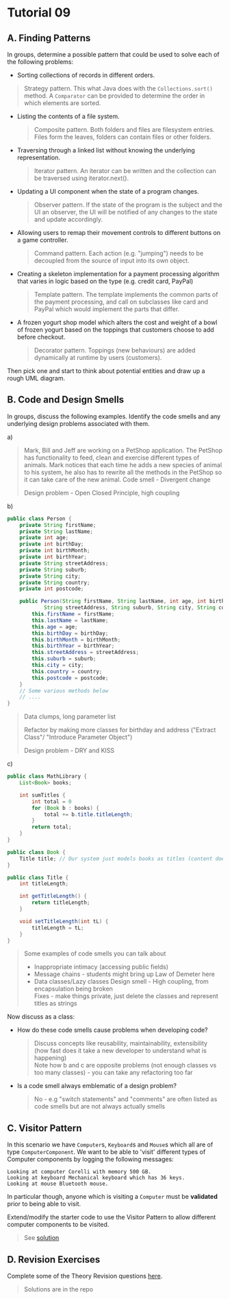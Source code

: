 # Tutorial 09
## A. Finding Patterns
In groups, determine a possible pattern that could be used to solve each of the following problems:

- Sorting collections of records in different orders.
> Strategy pattern. This what Java does with the `Collections.sort()` method. A `Comparator` can be provided to determine the order in which elements are sorted.

- Listing the contents of a file system.
  > Composite pattern. Both folders and files are filesystem entries. Files form the leaves, folders can contain files or other folders.

- Traversing through a linked list without knowing the underlying representation.
  > Iterator pattern. An iterator can be written and the collection can be traversed using iterator.next().

- Updating a UI component when the state of a program changes.
  > Observer pattern. If the state of the program is the subject and the UI an observer, the UI will be notified of any changes to the state and update accordingly.

- Allowing users to remap their movement controls to different buttons on a game controller.
  > Command pattern. Each action (e.g. "jumping") needs to be decoupled from the source of input into its own object.

- Creating a skeleton implementation for a payment processing algorithm that varies in logic based on the type (e.g. credit card, PayPal)
  > Template pattern. The template implements the common parts of the payment processing, and call on subclasses like card and PayPal which would implement the parts that differ.

- A frozen yogurt shop model which alters the cost and weight of a bowl of frozen yogurt based on the toppings that customers choose to add before checkout.
  > Decorator pattern. Toppings (new behaviours) are added dynamically at runtime by users (customers).

Then pick one and start to think about potential entities and draw up a rough UML diagram.

## B. Code and Design Smells
In groups, discuss the following examples. Identify the code smells and any underlying design problems associated with them.

a)

> Mark, Bill and Jeff are working on a PetShop application. The PetShop has functionality to feed, clean and exercise different types of animals. Mark notices that each time he adds a new species of animal to his system, he also has to rewrite all the methods in the PetShop so it can take care of the new animal.
> Code smell - Divergent change
>
> Design problem - Open Closed Principle, high coupling

b)

```java
public class Person {
    private String firstName;
    private String lastName;
    private int age;
    private int birthDay;
    private int birthMonth;
    private int birthYear;
    private String streetAddress;
    private String suburb;
    private String city;
    private String country;
    private int postcode;

    public Person(String firstName, String lastName, int age, int birthDay, int birthMonth, int birthYear,
            String streetAddress, String suburb, String city, String country, int postcode) {
        this.firstName = firstName;
        this.lastName = lastName;
        this.age = age;
        this.birthDay = birthDay;
        this.birthMonth = birthMonth;
        this.birthYear = birthYear;
        this.streetAddress = streetAddress;
        this.suburb = suburb;
        this.city = city;
        this.country = country;
        this.postcode = postcode;
    }
    // Some various methods below
    // ....
}
```
> Data clumps, long parameter list
>
> Refactor by making more classes for birthday and address ("Extract Class"/ "Introduce Parameter Object")
>
> Design problem - DRY and KISS

c)

```java
public class MathLibrary {
    List<Book> books;

    int sumTitles {
        int total = 0
        for (Book b : books) {
            total += b.title.titleLength;
        }
        return total;
    }
}

public class Book {
    Title title; // Our system just models books as titles (content doesn't matter)
}

public class Title {
    int titleLength;

    int getTitleLength() {
        return titleLength;
    }

    void setTitleLength(int tL) {
        titleLength = tL;
    }
}
```
> Some examples of code smells you can talk about
>
> - Inappropriate intimacy (accessing public fields)
> - Message chains - students might bring up Law of Demeter here
> - Data classes/Lazy classes
>   Design smell - High coupling, from encapsulation being broken\
>   Fixes - make things private, just delete the classes and represent titles as strings

Now discuss as a class:

- How do these code smells cause problems when developing code?
  > Discuss concepts like reusability, maintainability, extensibility (how fast does it take a new developer to understand what is happening)\
  > Note how b and c are opposite problems (not enough classes vs too many classes) - you can take any refactoring too far

- Is a code smell always emblematic of a design problem?
  > No - e.g "switch statements" and "comments" are often listed as code smells but are not always actually smells

## C. Visitor Pattern
In this scenario we have `Computer`s, `Keyboard`s and `Mouse`s which all are of type `ComputerComponent`. We want to be able to 'visit' different types of Computer components by logging the following messages:

```
Looking at computer Corelli with memory 500 GB.
Looking at keyboard Mechanical keyboard which has 36 keys.
Looking at mouse Bluetooth mouse.
```

In particular though, anyone which is visiting a `Computer` must be **validated** prior to being able to visit.

Extend/modify the starter code to use the Visitor Pattern to allow different computer components to be visited.
> See [solution](solutions/src/)

## D. Revision Exercises
Complete some of the Theory Revision questions [here](https://cgi.cse.unsw.edu.au/~cs2511/redirect/?path=COMP2511/25T1/students/_/revision-exercises).
> Solutions are in the repo
